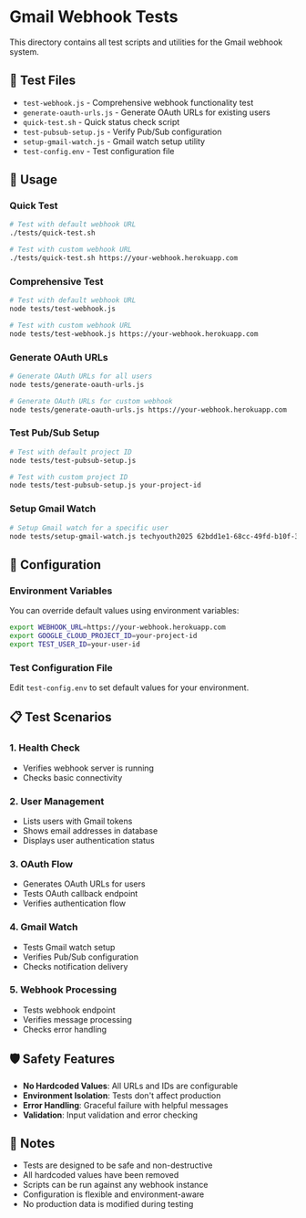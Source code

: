 # Gmail Webhook Tests

This directory contains all test scripts and utilities for the Gmail webhook system.

## 📁 Test Files

- `test-webhook.js` - Comprehensive webhook functionality test
- `generate-oauth-urls.js` - Generate OAuth URLs for existing users
- `quick-test.sh` - Quick status check script
- `test-pubsub-setup.js` - Verify Pub/Sub configuration
- `setup-gmail-watch.js` - Gmail watch setup utility
- `test-config.env` - Test configuration file

## 🚀 Usage

### Quick Test
```bash
# Test with default webhook URL
./tests/quick-test.sh

# Test with custom webhook URL
./tests/quick-test.sh https://your-webhook.herokuapp.com
```

### Comprehensive Test
```bash
# Test with default webhook URL
node tests/test-webhook.js

# Test with custom webhook URL
node tests/test-webhook.js https://your-webhook.herokuapp.com
```

### Generate OAuth URLs
```bash
# Generate OAuth URLs for all users
node tests/generate-oauth-urls.js

# Generate OAuth URLs for custom webhook
node tests/generate-oauth-urls.js https://your-webhook.herokuapp.com
```

### Test Pub/Sub Setup
```bash
# Test with default project ID
node tests/test-pubsub-setup.js

# Test with custom project ID
node tests/test-pubsub-setup.js your-project-id
```

### Setup Gmail Watch
```bash
# Setup Gmail watch for a specific user
node tests/setup-gmail-watch.js techyouth2025 62bdd1e1-68cc-49fd-b10f-3ecf45298301
```

## 🔧 Configuration

### Environment Variables
You can override default values using environment variables:

```bash
export WEBHOOK_URL=https://your-webhook.herokuapp.com
export GOOGLE_CLOUD_PROJECT_ID=your-project-id
export TEST_USER_ID=your-user-id
```

### Test Configuration File
Edit `test-config.env` to set default values for your environment.

## 📋 Test Scenarios

### 1. Health Check
- Verifies webhook server is running
- Checks basic connectivity

### 2. User Management
- Lists users with Gmail tokens
- Shows email addresses in database
- Displays user authentication status

### 3. OAuth Flow
- Generates OAuth URLs for users
- Tests OAuth callback endpoint
- Verifies authentication flow

### 4. Gmail Watch
- Tests Gmail watch setup
- Verifies Pub/Sub configuration
- Checks notification delivery

### 5. Webhook Processing
- Tests webhook endpoint
- Verifies message processing
- Checks error handling

## 🛡️ Safety Features

- **No Hardcoded Values**: All URLs and IDs are configurable
- **Environment Isolation**: Tests don't affect production
- **Error Handling**: Graceful failure with helpful messages
- **Validation**: Input validation and error checking

## 📝 Notes

- Tests are designed to be safe and non-destructive
- All hardcoded values have been removed
- Scripts can be run against any webhook instance
- Configuration is flexible and environment-aware
- No production data is modified during testing
